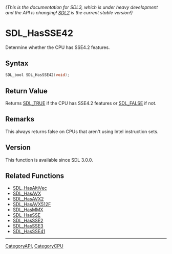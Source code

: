 ###### (This is the documentation for SDL3, which is under heavy development and the API is changing! [SDL2](https://wiki.libsdl.org/SDL2/) is the current stable version!)
# SDL_HasSSE42

Determine whether the CPU has SSE4.2 features.

## Syntax

```c
SDL_bool SDL_HasSSE42(void);

```

## Return Value

Returns [SDL_TRUE](SDL_TRUE) if the CPU has SSE4.2 features or
[SDL_FALSE](SDL_FALSE) if not.

## Remarks

This always returns false on CPUs that aren't using Intel instruction sets.

## Version

This function is available since SDL 3.0.0.

## Related Functions

* [SDL_HasAltiVec](SDL_HasAltiVec)
* [SDL_HasAVX](SDL_HasAVX)
* [SDL_HasAVX2](SDL_HasAVX2)
* [SDL_HasAVX512F](SDL_HasAVX512F)
* [SDL_HasMMX](SDL_HasMMX)
* [SDL_HasSSE](SDL_HasSSE)
* [SDL_HasSSE2](SDL_HasSSE2)
* [SDL_HasSSE3](SDL_HasSSE3)
* [SDL_HasSSE41](SDL_HasSSE41)

----
[CategoryAPI](CategoryAPI), [CategoryCPU](CategoryCPU)


